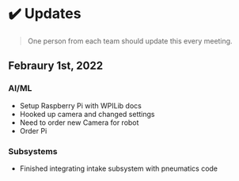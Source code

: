 # ✔️ Updates
> One person from each team should update this every meeting.

## Febraury 1st, 2022
### AI/ML
- Setup Raspberry Pi with WPILib docs 
- Hooked up camera and changed settings
- Need to order new Camera for robot
- Order Pi

### Subsystems
- Finished integrating intake subsystem with pneumatics code
